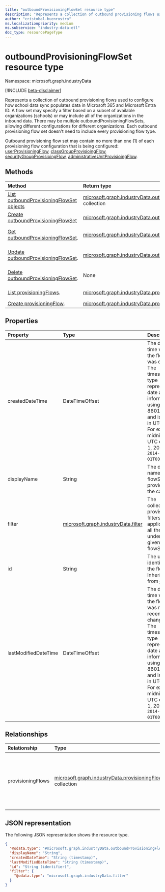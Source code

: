 ```yaml
---
title: "outboundProvisioningFlowSet resource type"
description: "Represents a collection of outbound provisioning flows used to configure how school data sync populates data in Microsoft 365 and Microsoft Entra ID."
author: "cristobal-buenrostro"
ms.localizationpriority: medium
ms.subservice: "industry-data-etl"
doc_type: resourcePageType
---
```


# outboundProvisioningFlowSet resource type

Namespace: microsoft.graph.industryData

[!INCLUDE [beta-disclaimer](../../includes/beta-disclaimer.md)]

Represents a collection of outbound provisioning flows used to configure how school data sync populates data in Microsoft 365 and Microsoft Entra ID. A flow set may specify a filter based on a subset of available organizations (schools) or may include all of the organizations in the inbound data. There may be multiple outboundProvisioningFlowSets, allowing different configurations for different organizations. Each outbound provisioning flow set doesn't need to include every provisioning flow type.

Outbound provisioning flow set may contain no more than one (1) of each provisioning flow configuration that is being configured: [userProvisioningFlow](industrydata-userprovisioningflow.md), [classGroupProvisioingFlow](industrydata-classgroupprovisioningflow.md), [securityGroupProvisioingFlow](industrydata-securitygroupprovisioningflow.md), [administrativeUnitProvisioingFlow](industrydata-administrativeunitprovisioningflow.md).

## Methods

| Method                                                                                                                | Return type                                                                                                                     | Description                                                                                                                                                             |
| :-------------------------------------------------------------------------------------------------------------------- | :------------------------------------------------------------------------------------------------------------------------------ | :---------------------------------------------------------------------------------------------------------------------------------------------------------------------- |
| [List outboundProvisioningFlowSet objects](../api/industrydata-industrydataroot-list-outboundprovisioningflowsets.md) | [microsoft.graph.industryData.outboundProvisioningFlowSet](industrydata-outboundprovisioningflowset.md) collection | Get a list of outboundprovisioningflowset objects and their properties.    |
| [Create outboundProvisioningFlowSet](../api/industrydata-industrydataroot-post-outboundprovisioningflowsets.md)       | [microsoft.graph.industryData.outboundProvisioningFlowSet](industrydata-outboundprovisioningflowset.md)            | Create a new outboundprovisioningflowset object.                               |
| [Get outboundProvisioningFlowSet](../api/industrydata-outboundprovisioningflowset-get.md).                             | [microsoft.graph.industryData.outboundProvisioningFlowSet](industrydata-outboundprovisioningflowset.md)            | Read the properties and relationships of a [microsoft.graph.industryData.outboundProvisioningFlowSet](industrydata-outboundprovisioningflowset.md) object. |
| [Update outboundProvisioningFlowSet](../api/industrydata-outboundprovisioningflowset-update.md).                       | [microsoft.graph.industryData.outboundProvisioningFlowSet](industrydata-outboundprovisioningflowset.md)            | Update the properties of a [microsoft.graph.industryData.outboundProvisioningFlowSet](industrydata-outboundprovisioningflowset.md) object.                 |
| [Delete outboundProvisioningFlowSet](../api/industrydata-industrydataroot-delete-outboundprovisioningflowsets.md).     | None                                                                                                                            | Delete a [microsoft.graph.industryData.outboundProvisioningFlowSet](industrydata-outboundprovisioningflowset.md) object.                                   |
| [List provisioningFlows](../api/industrydata-outboundprovisioningflowset-list-provisioningflows.md).                   | [microsoft.graph.industryData.provisioningFlow](industrydata-provisioningflow.md) collection                       | Get the provisioningFlow resources from the provisioningFlows navigation property.                                                                                      |
| [Create provisioningFlow](../api/industrydata-outboundprovisioningflowset-post-provisioningflows.md).                  | [microsoft.graph.industryData.provisioningFlow](industrydata-provisioningflow.md)                                  | Create a new provisioningFlow object.                                                                                                                                   |

## Properties

| Property             | Type                                                                       | Description                                                                                                                                                                                                                                |
| :------------------- | :------------------------------------------------------------------------- | :----------------------------------------------------------------------------------------------------------------------------------------------------------------------------------------------------------------------------------------- |
| createdDateTime      | DateTimeOffset                                                             | The date and time when the flowSet was created. The timestamp type represents date and time information using ISO 8601 format and is always in UTC time. For example, midnight UTC on Jan 1, 2014 is `2014-01-01T00:00:00Z`.               |
| displayName          | String                                                                     | The display name of the flowSet provided by the caller.                                                                                                                                                                                     |
| filter               | [microsoft.graph.industryData.filter](industrydata-filter.md) | The collection of provisioning filters applicable to all the flows under the given flowSet.                                                                                                                                                 |
| id                   | String                                                                     | The unique identifier for the flowSet. Inherited from [entity](entity.md).                                                                                                                                                    |
| lastModifiedDateTime | DateTimeOffset                                                             | The date and time when the flowSet was most recently changed. The timestamp type represents date and time information using ISO 8601 format and is always in UTC time. For example, midnight UTC on Jan 1, 2014 is `2014-01-01T00:00:00Z`. |

## Relationships

| Relationship      | Type                                                                                                      | Description                                                                       |
| :---------------- | :-------------------------------------------------------------------------------------------------------- | :-------------------------------------------------------------------------------- |
| provisioningFlows | [microsoft.graph.industryData.provisioningFlow](industrydata-provisioningflow.md) collection | A flow that provisions relevant records of a given entity type in the Microsoft 365 tenant. |

## JSON representation

The following JSON representation shows the resource type.

<!-- {
  "blockType": "resource",
  "keyProperty": "id",
  "@odata.type": "microsoft.graph.industryData.outboundProvisioningFlowSet",
  "openType": false
}
-->

```json
{
  "@odata.type": "#microsoft.graph.industryData.outboundProvisioningFlowSet",
  "displayName": "String",
  "createdDateTime": "String (timestamp)",
  "lastModifiedDateTime": "String (timestamp)",
  "id": "String (identifier)",
  "filter": {
    "@odata.type": "microsoft.graph.industryData.filter"
  }
}
```
